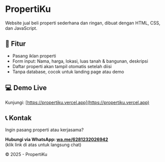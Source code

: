 # PropertiKu

Website jual beli properti sederhana dan ringan, dibuat dengan HTML, CSS, dan JavaScript.

## 📌 Fitur
- Pasang iklan properti
- Form input: Nama, harga, lokasi, luas tanah & bangunan, deskripsi
- Daftar properti akan tampil otomatis setelah diisi
- Tanpa database, cocok untuk landing page atau demo

## 💻 Demo Live
Kunjungi: [https://propertiku.vercel.app](https://propertiku.vercel.app)

## 📞 Kontak
Ingin pasang properti atau kerjasama?

**Hubungi via WhatsApp: [wa.me/6281232026942](https://wa.me/6281232026942)**  
(klik link di atas untuk langsung chat)


 © 2025 - PropertiKu
